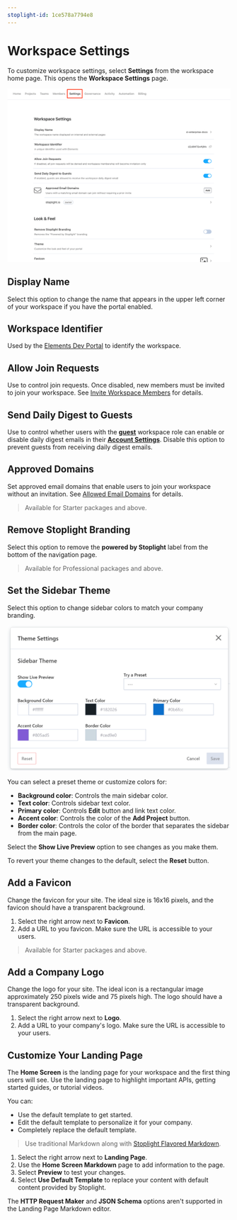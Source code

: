 ```yaml
---
stoplight-id: 1ce578a7794e8
---
```


# Workspace Settings

To customize workspace settings, select **Settings** from the workspace home page. This opens the **Workspace Settings** page.

![Workspace Settings Page](../assets/images/workspace-settings.png)

## Display Name

Select this option to change the name that appears in the upper left corner of your workspace if you have the portal enabled. 

## Workspace Identifier

Used by the [Elements Dev Portal](https://meta.stoplight.io/docs/elements/ZG9jOjEyMDU2Njc2-introduction-to-elements-dev-portal) to identify the workspace.

## Allow Join Requests

Use to control join requests. Once disabled, new members must be invited to join your workspace. See [Invite Workspace Members](d.workspace-access.md#invite-members-to-your-workspace) for details.

## Send Daily Digest to Guests

Use to control whether users with the [**guest**](d.workspace-access.md) workspace role can enable or disable daily digest emails in their [**Account Settings**](q-account-settings.md#notifications). Disable this option to prevent guests from receiving daily digest emails.

## Approved Domains

Set approved email domains that enable users to join your workspace without an invitation. See [Allowed Email Domains](d.workspace-access.md#allow-access-by-email-domain) for details.

>Available for Starter packages and above.

## Remove Stoplight Branding

Select this option to remove the **powered by Stoplight** label from the bottom of the navigation page.

>Available for Professional packages and above.

## Set the Sidebar Theme

Select this option to change sidebar colors to match your company branding. 

![Sidebar Theme Settings](../assets/images/theme-settings.png)

You can select a preset theme or customize colors for:

- **Background color**: Controls the main sidebar color.
- **Text color**: Controls sidebar text color.
- **Primary color**: Controls **Edit** button and link text color.
- **Accent color**: Controls the color of the **Add Project** button.
- **Border color**: Controls the color of the border that separates the sidebar from the main page.

Select the **Show Live Preview** option to see changes as you make them.

To revert your theme changes to the default, select the **Reset** button.

## Add a Favicon

Change the favicon for your site. The ideal size is 16x16 pixels, and the favicon should have a transparent background. 

1. Select the right arrow next to **Favicon**.
2. Add a URL to you favicon. Make sure the URL is accessible to your users. 

>Available for Starter packages and above.

## Add a Company Logo

Change the logo for your site. The ideal icon is a rectangular image approximately 250 pixels wide and 75 pixels high. The logo should have a transparent background. 

1. Select the right arrow next to **Logo**.
2. Add a URL to your company's logo. Make sure the URL is accessible to your users. 

## Customize Your Landing Page

The **Home Screen** is the landing page for your workspace and the first thing users will see. Use the landing page to highlight important APIs, getting started guides, or tutorial videos. 

You can:

- Use the default template to get started.
- Edit the default template to personalize it for your company. 
- Completely replace the default template. 

> Use traditional Markdown along with [Stoplight Flavored Markdown](../4.-documentation/stoplight-flavored-markdown.md). 

1. Select the right arrow next to **Landing Page**.
2. Use the **Home Screen Markdown** page to add information to the page. 
3. Select **Preview** to test your changes. 
4. Select **Use Default Template** to replace your content with default content provided by Stoplight.

The **HTTP Request Maker** and **JSON Schema** options aren't supported in the Landing Page Markdown editor.
